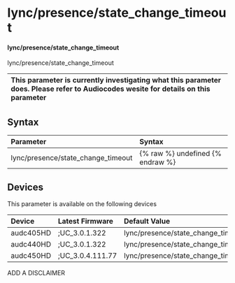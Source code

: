 ﻿---
description: lync/presence/state_change_timeout
search: false
---

# lync/presence/state_change_timeout

#### lync/presence/state_change_timeout

lync/presence/state_change_timeout


| This parameter is currently investigating what this parameter does. Please refer to Audiocodes wesite for details on this parameter | 
| :--- |

## Syntax
| Parameter | Syntax |
| :--- | :--- |
|lync/presence/state_change_timeout | {% raw %} undefined {% endraw %}|

## Devices
This parameter is available on the following devices

| Device | Latest Firmware | Default Value |
|:---|:---|:---|
| audc405HD | ;UC_3.0.1.322 | lync/presence/state_change_timeout=300 
| audc440HD | ;UC_3.0.1.322 | lync/presence/state_change_timeout=300 
| audc450HD | ;UC_3.0.4.111.77 | lync/presence/state_change_timeout=300 

ADD A DISCLAIMER
